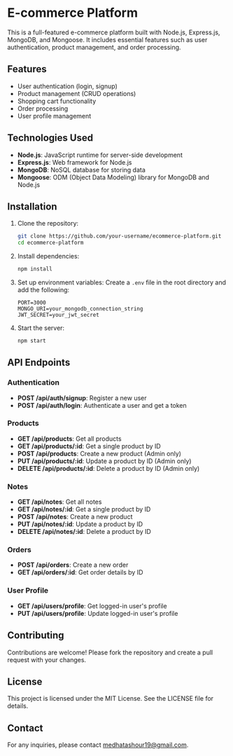 # E-commerce Platform

This is a full-featured e-commerce platform built with Node.js, Express.js, MongoDB, and Mongoose. It includes essential features such as user authentication, product management, and order processing.

## Features

- User authentication (login, signup)
- Product management (CRUD operations)
- Shopping cart functionality
- Order processing
- User profile management

## Technologies Used

- **Node.js**: JavaScript runtime for server-side development
- **Express.js**: Web framework for Node.js
- **MongoDB**: NoSQL database for storing data
- **Mongoose**: ODM (Object Data Modeling) library for MongoDB and Node.js

## Installation

1. Clone the repository:
    ```bash
    git clone https://github.com/your-username/ecommerce-platform.git
    cd ecommerce-platform
    ```

2. Install dependencies:
    ```bash
    npm install
    ```

3. Set up environment variables:
    Create a `.env` file in the root directory and add the following:
    ```env
    PORT=3000
    MONGO_URI=your_mongodb_connection_string
    JWT_SECRET=your_jwt_secret
    ```

4. Start the server:
    ```bash
    npm start
    ```

## API Endpoints

### Authentication

- **POST /api/auth/signup**: Register a new user
- **POST /api/auth/login**: Authenticate a user and get a token

### Products

- **GET /api/products**: Get all products
- **GET /api/products/:id**: Get a single product by ID
- **POST /api/products**: Create a new product (Admin only)
- **PUT /api/products/:id**: Update a product by ID (Admin only)
- **DELETE /api/products/:id**: Delete a product by ID (Admin only)

### Notes

- **GET /api/notes**: Get all notes
- **GET /api/notes/:id**: Get a single product by ID
- **POST /api/notes**: Create a new product 
- **PUT /api/notes/:id**: Update a product by ID 
- **DELETE /api/notes/:id**: Delete a product by ID 

### Orders

- **POST /api/orders**: Create a new order
- **GET /api/orders/:id**: Get order details by ID

### User Profile

- **GET /api/users/profile**: Get logged-in user's profile
- **PUT /api/users/profile**: Update logged-in user's profile

## Contributing

Contributions are welcome! Please fork the repository and create a pull request with your changes.

## License

This project is licensed under the MIT License. See the LICENSE file for details.

## Contact

For any inquiries, please contact medhatashour19@gmail.com.